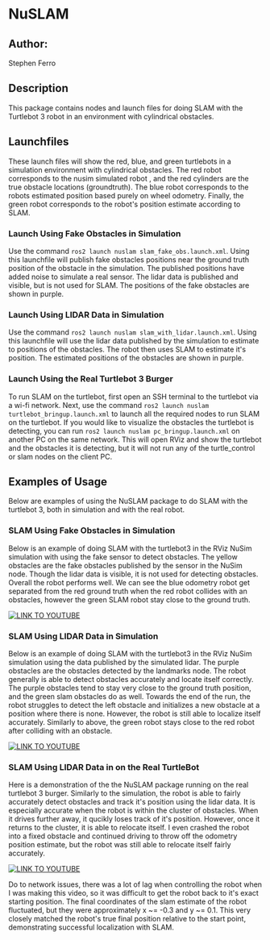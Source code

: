 # NuSLAM

## Author:
Stephen Ferro

## Description
This package contains nodes and launch files for doing SLAM with the Turtlebot 3 robot in an environment with cylindrical obstacles. 

## Launchfiles
These launch files will show the red, blue, and green turtlebots in a simulation environment with cylindrical obstacles. The red robot corresponds to the nusim simulated robot , and the red cylinders are the true obstacle locations (groundtruth). The blue robot corresponds to the robots estimated position based purely on wheel odometry. Finally, the green robot corresponds to the robot's position estimate according to SLAM.

### Launch Using Fake Obstacles in Simulation
Use the command `ros2 launch nuslam slam_fake_obs.launch.xml`. Using this launchfile will publish fake obstacles positions near the ground truth position of the obstacle in the simulation. The published positions have added noise to simulate a real sensor. The lidar data is published and visible, but is not used for SLAM. The positions of the fake obstacles are shown in purple.

### Launch Using LIDAR Data in Simulation
Use the command `ros2 launch nuslam slam_with_lidar.launch.xml`. Using this launchfile will use the lidar data published by the simulation to estimate to positions of the obstacles. The robot then uses SLAM to estimate it's position. The estimated positions of the obstacles are shown in purple.

### Launch Using the Real Turtlebot 3 Burger
To run SLAM on the turtlebot, first open an SSH terminal to the turtlebot via a wi-fi network. Next, use the command `ros2 launch nuslam turtlebot_bringup.launch.xml` to launch all the required nodes to run SLAM on the turtlebot. If you would like to visualize the obstacles the turtlebot is detecting, you can run `ros2 launch nuslam pc_bringup.launch.xml` on another PC on the same network. This will open RViz and show the turtlebot and the obstacles it is detecting, but it will not run any of the turtle_control or slam nodes on the client PC.

## Examples of Usage
Below are examples of using the NuSLAM package to do SLAM with the turtlebot 3, both in simulation and with the real robot.

### SLAM Using Fake Obstacles in Simulation
Below is an example of doing SLAM with the turtlebot3 in the RViz NuSim simulation with using the fake sensor to detect obstacles. The yellow obstacles are the fake obstacles published by the sensor in the NuSim node. Though the lidar data is visible, it is not used for detecting obstacles. Overall the robot performs well. We can see the blue odometry robot get separated from the red ground truth when the red robot collides with an obstacles, however the green SLAM robot stay close to the ground truth. 

[![LINK TO YOUTUBE](https://i9.ytimg.com/vi_webp/GZHW5FWFSJA/sddefault.webp?v=65f6f89f&sqp=CLjz268G&rs=AOn4CLALxySIM04DnVomrZTA6pflVG2m7A)](https://www.youtube.com/watch?v=GZHW5FWFSJA)

### SLAM Using LIDAR Data in Simulation
Below is an example of doing SLAM with the turtlebot3 in the RViz NuSim simulation using the data published by the simulated lidar. The purple obstacles are the obstacles detected by the landmarks node. The robot generally is able to detect obstacles accurately and locate itself correctly. The purple obstacles tend to stay very close to the ground truth position, and the green slam obstacles do as well. Towards the end of the run, the robot struggles to detect the left obstacle and initializes a new obstacle at a position where there is none. However, the robot is still able to localize itself accurately. Similarly to above, the green robot stays close to the red robot after colliding with an obstacle.  

[![LINK TO YOUTUBE](https://i9.ytimg.com/vi_webp/GZHW5FWFSJA/sddefault.webp?v=65f6f89f&sqp=CLjz268G&rs=AOn4CLALxySIM04DnVomrZTA6pflVG2m7A)](https://www.youtube.com/watch?v=jyUSyTG43Zc)

### SLAM Using LIDAR Data in on the Real TurtleBot
Here is a demonstration of the the NuSLAM package running on the real turtlebot 3 burger. Similarly to the simulation, the robot is able to fairly accurately detect obstacles and track it's position using the lidar data. It is especially accurate when the robot is within the cluster of obstacles. When it drives further away, it qucikly loses track of it's position. However, once it returns to the cluster, it is able to relocate itself. I even crashed the robot into a fixed obstacle and continued driving to throw off the odometry position estimate, but the robot was still able to relocate itself fairly accurately.

[![LINK TO YOUTUBE](https://img.youtube.com/vi/rpW0WM7pRoI/0.jpg)](https://www.youtube.com/watch?v=rpW0WM7pRoI)

Do to network issues, there was a lot of lag when controlling the robot when I was making this video, so it was difficult to get the robot back to it's exact starting position. The final coordinates of the slam estimate of the robot fluctuated, but they were approximately x ~= -0.3 and y ~= 0.1. This very closely matched the robot's true final position relative to the start point, demonstrating successful localization with SLAM.
